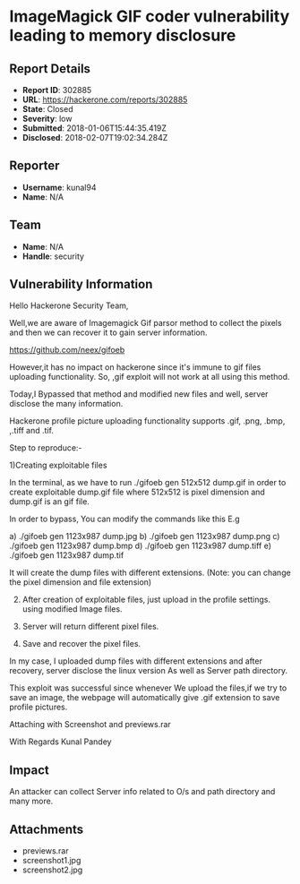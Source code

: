 # ImageMagick GIF coder vulnerability leading to memory disclosure

## Report Details
- **Report ID**: 302885
- **URL**: https://hackerone.com/reports/302885
- **State**: Closed
- **Severity**: low
- **Submitted**: 2018-01-06T15:44:35.419Z
- **Disclosed**: 2018-02-07T19:02:34.284Z

## Reporter
- **Username**: kunal94
- **Name**: N/A

## Team
- **Name**: N/A
- **Handle**: security

## Vulnerability Information
Hello Hackerone Security Team,

Well,we are aware of Imagemagick Gif parsor method to collect the pixels and then we can recover it to gain server information.

https://github.com/neex/gifoeb

However,it has no impact on hackerone since it's immune to gif files uploading functionality.
So, ,gif exploit will not work at all using this method.

Today,I Bypassed that method and modified new files and well, server disclose the many information.

Hackerone profile picture uploading functionality supports .gif, .png, .bmp, ,.tiff and .tif.


Step to reproduce:-

1)Creating exploitable files

In the terminal, as we have to run
./gifoeb gen 512x512 dump.gif  in order to create exploitable dump.gif file where 512x512 is pixel dimension and dump.gif is an gif file.

In order to bypass, You can modify the commands like this
E.g

a)    ./gifoeb gen 1123x987 dump.jpg
b)    ./gifoeb gen 1123x987 dump.png
c)    ./gifoeb gen 1123x987 dump.bmp
d)   ./gifoeb gen 1123x987 dump.tiff
e)    ./gifoeb gen 1123x987 dump.tif

It will create the dump files with different extensions.
(Note: you can change the pixel dimension and file extension)

2) After creation of exploitable files, just upload in the profile settings. using modified Image files.

3) Server will return different pixel files.

4) Save and  recover the pixel files.

In my case, I uploaded dump files with different extensions and after recovery, server disclose the linux version As well as Server path directory.

This exploit was successful since whenever We upload the files,if we try to save an image, the webpage will automatically give .gif extension to save profile pictures.

Attaching with Screenshot and previews.rar 

With Regards
Kunal Pandey

## Impact

An attacker can collect Server info related to O/s and path directory and many more.

## Attachments
- previews.rar
- screenshot1.jpg
- screenshot2.jpg
